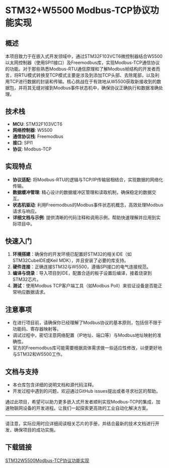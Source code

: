 # STM32+W5500 Modbus-TCP协议功能实现

## 概述

本项目致力于在嵌入式开发领域中，通过STM32F103VCT6微控制器结合W5500以太网控制器（使用SPI1接口）及Freemodbus库，实现Modbus-TCP通信协议的功能。对于那些熟悉Modbus-RTU通信原理和了解Modbus帧结构的开发者而言，将RTU模式转换至TCP模式主要是涉及到添加TCP头部、去除尾部，以及利用TCP进行数据的封装和传输。核心挑战在于有效地从W5500获取新接收到的数据包，并将其无缝对接到Modbus事件状态机中，确保协议正确执行和数据准确处理。

## 技术栈
- **MCU**: STM32F103VCT6
- **网络控制器**: W5500
- **通信协议栈**: Freemodbus
- **接口**: SPI1
- **协议**: Modbus-TCP

## 实现特点

- **协议适配**: 将Modbus-RTU的逻辑与TCP/IP传输层相结合，实现数据的网络化传输。
- **数据缓冲管理**: 精心设计的数据缓冲区管理和读取机制，确保稳定的数据交互。
- **状态机驱动**: 利用Freemodbus的Modbus事件状态机概念，高效处理Modbus请求与响应。
- **详细文档与示例**: 提供清晰的代码注释和调用示例，帮助快速理解并应用到实际项目中。

## 快速入门

1. **环境搭建**：确保你的开发环境已配置好STM32的相关IDE（如STM32CubeIDE或Keil MDK），并且安装了必要的库支持。
2. **硬件连接**：正确连接STM32与W5500，遵循SPI接口的电气连接规范。
3. **编译与烧录**：导入项目到IDE，配置合适的板子设置后编译，接着烧录到STM32芯片。
4. **测试**：使用Modbus TCP客户端工具（如Modbus Poll）来验证设备是否能正常响应数据请求。

## 注意事项

- 在进行项目前，请确保你已经理解了Modbus协议的基本原则，包括但不限于功能码、寄存器映射等。
- 调试过程中，密切注意网络配置（IP地址、端口等）与Modbus地址映射的准确性。
- 官方的Freemodbus库可能需要根据具体需求做一些适应性修改，以便更好地与STM32和W5500工作。

## 文档与支持

- 本仓库包含详细的说明文档和源代码注释。
- 开发过程中遇到的问题，欢迎通过GitHub issues提出或者寻求社区的帮助。

通过此项目，希望可以助力更多嵌入式开发者顺利实现Modbus-TCP的集成，加速物联网设备的开发进程。让我们一起探索更高效的工业自动化解决方案。

--- 

请注意，实际应用时应详细阅读相关芯片的手册，并结合最新的技术文档进行开发，确保项目的成功实施。

## 下载链接

[STM32W5500Modbus-TCP协议功能实现](https://pan.quark.cn/s/104521e2461d)